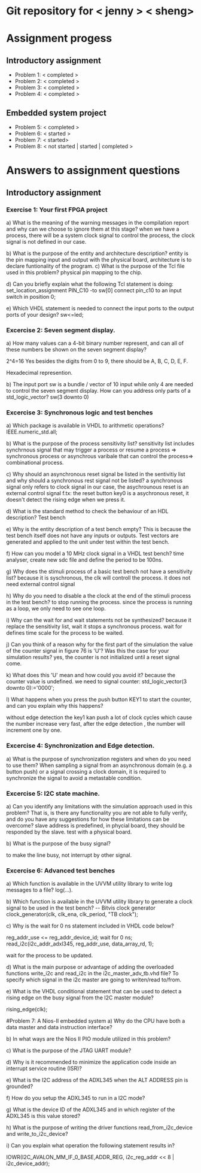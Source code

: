 # Git repository for < jenny > < sheng>

# Assignment progess

## Introductory assignment
 - Problem 1: <  completed >
 - Problem 2: <  completed >
 - Problem 3: <  completed >
 - Problem 4: <  completed >

## Embedded system project
 - Problem 5:  <  completed >
 - Problem 6: < started >
 - Problem 7: < started>
 - Problem 8: < not started | started | completed >


 # Answers to assignment questions

 ## Introductory assignment

 ### Exercise 1: Your first FPGA project

a) What is the meaning of the warning messages in the compilation report and why can we choose to ignore them at this stage?
 when we have  a process, there will be a system clock signal to control the process, the clock signal is not defined in our case.

b) What is the purpose of the entity and architecture description?
  entity is the pin mapping input and output with  the physical board, architecture is to declare funtionality of the program.
c) What is the purpose of the Tcl file used in this problem?
   physical pin mapping to the chip.

d) Can you briefly explain what the following Tcl statement is doing:
set_location_assignment PIN_C10 -to sw[0]
connect pin_c10 to an input switch in position 0;

e) Which VHDL statement is needed to connect the input ports to the output ports of your design?
    sw<=led;


 ### Excercise 2: Seven segment display.
 a) How many values can a 4-bit binary number represent, and can all of these numbers be shown on the seven segment display?

 2^4=16 Yes besides the  digits from 0 to 9, there should be A, B, C, D, E, F.

Hexadecimal represention.

b) The input port sw is a bundle / vector of 10 input while only 4 are needed to control the seven segment display. How can you address only parts of a std_logic_vector?
sw(3 downto 0)

 ### Excercise  3: Synchronous logic and test benches
 a) Which package is available in VHDL to arithmetic operations?
   IEEE.numeric_std.all;

b) What is the purpose of the process sensitivity list?
sensitivity list includes  synchrnous signal that may  trigger a process or resume a process => synchronous process
or asynchrous varibale that can control the process=> combinational process.


c) Why should an asynchronous reset signal be listed in the sentivitiy list and why should a synchronous rest signal not be listed?
a synchronous signal only refers to clock signal in our case, the asychrounous reset is an external control signal f.tx:
the reset button key0 is a asychronous reset, it doesn't detect the rising edge when we press it.

d) What is the standard method to check the behaviour of an HDL description?
   Test bench

e) Why is the entity description of a test bench empty?
This is because the test bench itself does not have any inputs or outputs. Test vectors are generated and applied to the unit under test within the test bench.

f) How can you model a 10 MHz clock signal in a VHDL test bench?
time analyser, create new sdc file and define the period to be 100ns.

g) Why does the stimuli process of a basic test bench not have a sensitivity list?
because it is syschronous, the clk will controll the process. it does not need external control signal


h) Why do you need to disable a the clock at the end of the stimuli process in the test bench?
to stop running the process. since the process is running as a loop, we only need to see one loop.

i) Why can the wait for and wait statements not be synthesized?
because it replace the sensitivity list, wait  it stops a synchronous process. wait for defines time scale for the process to be waited.

j) Can you think of a reason why for the first part of the simulation the value of the counter signal in figure 76 is 'U'? Was this the case for your simulation results?
yes, the counter is not initialized until a reset signal come.

k) What does this 'U' mean and how could you avoid it?
because the counter value is undefined. we need to signal counter: std_logic_vector(3 downto 0):='0000';

l) What happens when you press the push button KEY1 to start the counter, and can you explain why this happens?

without edge detection the key1 kan push a lot of clock cycles which cause the number increase very fast, after the edge detection , the number will increment one by one.

### Excercise 4: Synchronization and Edge detection.
a) What is the purpose of synchronization registers and when do you need to use them?
When sampling a signal from an asynchronous domain (e.g. a button push) or a signal crossing a clock domain, it is required to synchronize the signal to avoid a metastable condition.

### Excercise 5: I2C state machine.


a) Can you identify any limitations with the simulation approach used in this problem? That is, is there any functionality you are not able to fully verify, and do you have any suggestions for how these limitations can be overcome?
slave address is predefined, in phycial board, they should be responded by the slave. test with a physical board.

b) What is the purpose of the busy signal?

to make the line busy, not interrupt by other signal.

### Excercise 6:  Advanced test benches
a) Which function is available in the UVVM utility library to write log messages to a file?
log(...).

b) Which function is available in the UVVM utility library to generate a clock signal to be used in the test bench?
-- Bitvis clock generator
  clock_generator(clk, clk_ena, clk_period, "TB clock");


c) Why is the wait for 0 ns statement included in VHDL code below?

reg_addr_use <= reg_addr_device_id;
wait for 0 ns;
read_i2c(i2c_addr_adxl345, reg_addr_use, data_array_rd, 1);

 wait for the process to be updated.
 
d) What is the main purpose or advantage of adding the overloaded functions write_i2c and read_i2c in the i2c_master_adv_tb.vhd file?
To specify which signal in the i2c master are going to writen/read to/from.


e) What is the VHDL conditional statement that can be used to detect a rising edge on the busy signal from the I2C master module?

rising_edge(clk);

#Problem 7: A Nios-II embedded system 
a) Why do the CPU have both a data master and data instruction interface?

b) In what ways are the Nios II PIO module utilized in this problem?

c) What is the purpose of the JTAG UART module?

d) Why is it recommended to minimize the application code inside an interrupt service routine (ISR)?

e) What is the I2C address of the ADXL345 when the ALT ADDRESS pin is grounded?

f) How do you setup the ADXL345 to run in a I2C mode?

g) What is the device ID of the ADXL345 and in which register of the ADXL345 is this value stored?

h) What is the purpose of writing the driver functions read_from_i2c_device and write_to_i2c_device?

i) Can you explain what operation the following statement results in?

IOWR(I2C_AVALON_MM_IF_0_BASE,ADDR_REG, i2c_reg_addr << 8 | i2c_device_addr);




